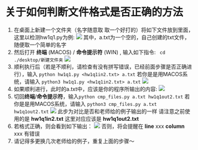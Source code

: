 # 关于如何判断文件格式是否正确的方法

1. 在桌面上新建一个文件夹（名字随意取 取一个好打的）将如下文件放到里面，这里以检测hw1q1.py为例:
![](https://i.loli.net/2020/12/08/2FAW9HD3COgESIp.png)
其中，a.txt为一个空的，自己创建的txt文件，随便取一个简单的名字
2. 然后打开 **终端** (MACOS) / **命令提示符** (WIN) , 输入如下指令: ` cd ./desktop/新建文件夹`
![](https://i.loli.net/2020/12/08/jsfXvaKQbrVFnAJ.png)
3. 顺利执行后（若是不顺利，请检查有没有拼写错误，已经前面步骤是否正确进行），输入 `python hw1q1.py <hw1q1in2.txt> a.txt` 若你是是用MACOS系统，请输入 `python3 hw1q1.py <hw1q1in2.txt> a.txt`
![](https://i.loli.net/2020/12/08/QN9aEgI6XYTtL5s.png)
4. 如果顺利进行，此时的a.txt中，应该是你的程序所输出的内容:
![](https://i.loli.net/2020/12/08/deMGbYHOh34ui1R.png)
5. 切回**终端**/**命令提示符**，输入`python cmp_files.py a.txt hw1q1out2.txt` 若你是是用MACOS系统，请输入 `python3 cmp_files.py a.txt hw1q1out2.txt`
![](https://i.loli.net/2020/12/08/4Xk9mdN7ORf3IDK.png)
此步为对比是否和老师给的例子输出的一样 请注意之前使用的是 **hw1q1in2.txt** 这里对应应该是 **hw1q1out2.txt**
6. 若格式正确，则会看到如下输出：
![](https://i.loli.net/2020/12/08/CFUXzPKhoYwcfru.png)
否则，将会提醒在 **line** xxx **column** xxx 有错误
7. 请记得多更换几次老师给的例子，重复上面的步骤～
